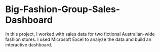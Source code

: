 # Big-Fashion-Group-Sales-Dashboard
In this project, I worked with sales data for two fictional Australian-wide fashion stores. I used Microsoft Excel to analyze the data and build an interactive dashboard.
